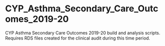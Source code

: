 # CYP_Asthma_Secondary_Care_Outcomes_2019-20
CYP Asthma Secondary Care Outcomes 2019-20 build and analysis scripts. Requires RDS files created for the clinical audit during this time period.
